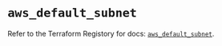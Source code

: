 # `aws_default_subnet`

Refer to the Terraform Registory for docs: [`aws_default_subnet`](https://registry.terraform.io/providers/hashicorp/aws/5.5.0/docs/resources/default_subnet).
